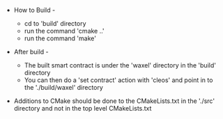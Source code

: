 - How to Build -
  - cd to 'build' directory
  - run the command 'cmake ..'
  - run the command 'make'

- After build -
  - The built smart contract is under the 'waxel' directory in the 'build' directory
  - You can then do a 'set contract' action with 'cleos' and point in to the './build/waxel' directory

- Additions to CMake should be done to the CMakeLists.txt in the './src' directory and not in the top level CMakeLists.txt